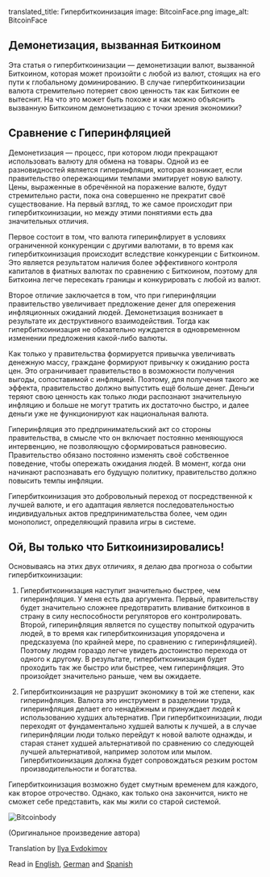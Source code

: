 translated_title: Гипербиткоинизация
image: BitcoinFace.png
image_alt: BitcoinFace

## Демонетизация, вызванная Биткоином

Эта статья о гипербиткоинизации — демонетизации валют, вызванной Биткоином, которая может произойти с любой из валют, стоящих на его пути к глобальному доминированию. В случае гипербиткоинизации валюта стремительно потеряет свою ценность так как Биткоин ее вытеснит. На что это может быть похоже и как можно объяснить вызванную Биткоином демонетизацию с точки зрения экономики?

## Сравнение с Гиперинфляцией

Демонетизация — процесс, при котором люди прекращают использовать валюту для обмена на товары. Одной из ее разновидностей является гиперинфляция, которая возникает, если правительство опережающими темпами эмитирует новую валюту. Цены, выраженные в обречённой на поражение валюте, будут стремительно расти, пока она совершенно не прекратит своё существование. На первый взгляд, то же самое происходит при гипербиткоинизации, но между этими понятиями есть два значительных отличия.

Первое состоит в том, что валюта гиперинфлирует в условиях ограниченной конкуренции с другими валютами, в то время как гипербиткоинизация происходит вследствие конкуренции с Биткоином. Это является результатом наличия более эффективного контроля капиталов в фиатных валютах по сравнению с Биткоином, поэтому для Биткоина легче пересекать границы и конкурировать с любой из валют.  

Второе отличие заключается в том, что при гиперинфляции правительство увеличивает предложение денег для опережения инфляционных ожиданий людей. Демонетизация возникает в результате их деструктивного взаимодействия. Тогда как гипербиткоинизация не обязательно нуждается в одновременном изменении предложения какой-либо валюты.

Как только у правительства формируется привычка увеличивать денежную массу, граждане формируют привычку к ожиданию роста цен. Это ограничивает правительство в возможности получения выгоды, сопоставимой с инфляцией. Поэтому, для получения такого же эффекта, правительство должно выпустить ещё больше денег. Деньги теряют свою ценность как только люди распознают значительную инфляцию и больше не могут тратить их достаточно быстро, и далее деньги уже не функционируют как национальная валюта.                  

Гиперинфляция это предпринимательский акт со стороны правительства, в смысле что он включает постоянно меняющуюся интервенцию, не позволяющую сформироваться равновесию. Правительство обязано постоянно изменять своё собственное поведение, чтобы опережать ожидания людей. В момент, когда они начинают распознавать его будущую политику, правительство должно повысить темпы инфляции. 

Гипербиткоинизация это добровольный переход от посредственной к лучшей валюте, и его адаптация является последовательностью индивидуальных актов предпринимательства более, чем один монополист, определяющий правила игры в системе. 

## Ой, Вы только что Биткоинизировались!

Основываясь на этих двух отличиях, я делаю два прогноза о событии гипербиткоинизации:

1. 	Гипербиткоинизация наступит значительно быстрее, чем гиперинфляция. У меня есть два аргумента. Первый, правительству будет значительно сложнее предотвратить вливание биткоинов в страну в силу неспособности регуляторов его контролировать. Второй, гиперинфляция является по существу попыткой одурачить людей, в то время как гипербиткоинизация упорядочена и предсказуема (по крайней мере, по сравнению с гиперинфляцией). Поэтому людям гораздо легче увидеть достоинство перехода от одного к другому. В результате, гипербиткоинизация будет проходить так же быстро или быстрее, чем гиперинфляция. Это произойдет значительно раньше, чем вы ожидаете.

2.	Гипербиткоинизация не разрушит экономику в той же степени, как гиперинфляция. Валюта это инструмент в разделении труда, гиперинфляция делает его ненадёжным и принуждает людей к использованию худших альтернатив. При гипербиткоинизации, люди переходят от фундаментально худшей валюты к лучшей, а в случае гиперинфляции люди только перейдут к новой валюте однажды, и старая станет худшей альтернативой по сравнению со следующей лучшей альтернативой, например золотом или мылом. Гипербиткоинизация должна будет сопровождаться резким ростом производительности и богатства.

Гипербиткоинизация возможно будет смутным временем для каждого, как второе отрочество. Однако, как только она закончится, никто не сможет себе представить, как мы жили со старой системой.

<div class="article-image">
  <img class="img-responsive center-block img-rounded" alt="Bitcoinbody" src="/static/img/mempool/hyperbitcoinization/Bitcoinbody.png"/>
</div>

<p class="text-muted text-center">
	(Оригинальное произведение автора)
</p>

Translation by <a href="https://keybase.io/ievdokimov">Ilya Evdokimov</a>

Read in <a href="http://nakamotoinstitute.org/mempool/hyperbitcoinization/">English</a>, <a href="http://nakamotoinstitute.org/mempool/hyperbitcoinization/ge">German</a> and <a href="http://nakamotoinstitute.org/mempool/hyperbitcoinization/es/">Spanish</a>
